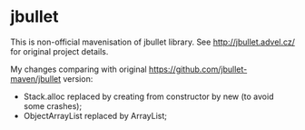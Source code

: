 jbullet
=======

This is non-official mavenisation of jbullet library. See http://jbullet.advel.cz/ for original project details.

My changes comparing with original https://github.com/jbullet-maven/jbullet version:
- Stack.alloc replaced by creating from constructor by new (to avoid some crashes);
- ObjectArrayList replaced by ArrayList;